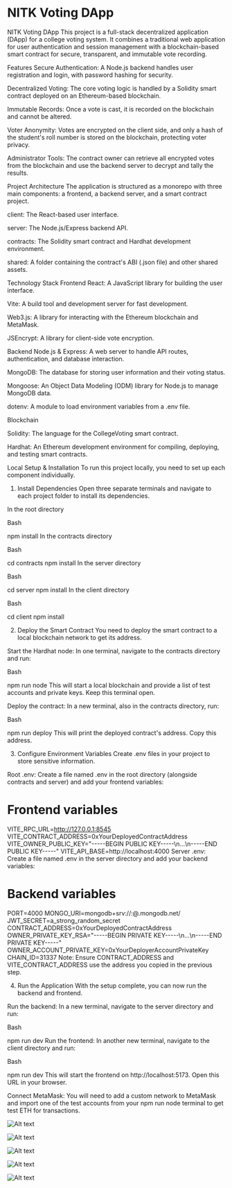 # NITK Voting DApp 

NITK Voting DApp
This project is a full-stack decentralized application (DApp) for a college voting system. It combines a traditional web application for user authentication and session management with a blockchain-based smart contract for secure, transparent, and immutable vote recording.

Features
Secure Authentication: A Node.js backend handles user registration and login, with password hashing for security.

Decentralized Voting: The core voting logic is handled by a Solidity smart contract deployed on an Ethereum-based blockchain.

Immutable Records: Once a vote is cast, it is recorded on the blockchain and cannot be altered.

Voter Anonymity: Votes are encrypted on the client side, and only a hash of the student's roll number is stored on the blockchain, protecting voter privacy.

Administrator Tools: The contract owner can retrieve all encrypted votes from the blockchain and use the backend server to decrypt and tally the results.

Project Architecture
The application is structured as a monorepo with three main components: a frontend, a backend server, and a smart contract project.

client: The React-based user interface.

server: The Node.js/Express backend API.

contracts: The Solidity smart contract and Hardhat development environment.

shared: A folder containing the contract's ABI (.json file) and other shared assets.

Technology Stack
Frontend
React: A JavaScript library for building the user interface.

Vite: A build tool and development server for fast development.

Web3.js: A library for interacting with the Ethereum blockchain and MetaMask.

JSEncrypt: A library for client-side vote encryption.

Backend
Node.js & Express: A web server to handle API routes, authentication, and database interaction.

MongoDB: The database for storing user information and their voting status.

Mongoose: An Object Data Modeling (ODM) library for Node.js to manage MongoDB data.

dotenv: A module to load environment variables from a .env file.

Blockchain

Solidity: The language for the CollegeVoting smart contract.

Hardhat: An Ethereum development environment for compiling, deploying, and testing smart contracts.

Local Setup & Installation
To run this project locally, you need to set up each component individually.

1. Install Dependencies
Open three separate terminals and navigate to each project folder to install its dependencies.

In the root directory

Bash

npm install
In the contracts directory

Bash

cd contracts
npm install
In the server directory

Bash

cd server
npm install
In the client directory

Bash

cd client
npm install


2. Deploy the Smart Contract
You need to deploy the smart contract to a local blockchain network to get its address.

Start the Hardhat node: In one terminal, navigate to the contracts directory and run:

Bash

npm run node
This will start a local blockchain and provide a list of test accounts and private keys. Keep this terminal open.

Deploy the contract: In a new terminal, also in the contracts directory, run:

Bash

npm run deploy
This will print the deployed contract's address. Copy this address.

3. Configure Environment Variables
Create .env files in your project to store sensitive information.

Root .env: Create a file named .env in the root directory (alongside contracts and server) and add your frontend variables:

# Frontend variables
VITE_RPC_URL=http://127.0.0.1:8545
VITE_CONTRACT_ADDRESS=0xYourDeployedContractAddress 
VITE_OWNER_PUBLIC_KEY="-----BEGIN PUBLIC KEY-----\n...\n-----END PUBLIC KEY-----"
VITE_API_BASE=http://localhost:4000
Server .env: Create a file named .env in the server directory and add your backend variables:

# Backend variables
PORT=4000
MONGO_URI=mongodb+srv://<username>:<password-encoded>@<cluster-name>.mongodb.net/<database-name>
JWT_SECRET=a_strong_random_secret
CONTRACT_ADDRESS=0xYourDeployedContractAddress
OWNER_PRIVATE_KEY_RSA="-----BEGIN PRIVATE KEY-----\n...\n-----END PRIVATE KEY-----"
OWNER_ACCOUNT_PRIVATE_KEY=0xYourDeployerAccountPrivateKey
CHAIN_ID=31337
Note: Ensure CONTRACT_ADDRESS and VITE_CONTRACT_ADDRESS use the address you copied in the previous step.

4. Run the Application
With the setup complete, you can now run the backend and frontend.

Run the backend: In a new terminal, navigate to the server directory and run:

Bash

npm run dev
Run the frontend: In another new terminal, navigate to the client directory and run:

Bash

npm run dev
This will start the frontend on http://localhost:5173. Open this URL in your browser.

Connect MetaMask: You will need to add a custom network to MetaMask and import one of the test accounts from your npm run node terminal to get test ETH for transactions.

![Alt text](images/Metamask.jpg)

![Alt text](images/completion%20of%20vote.jpg)

![Alt text](images/Metamask2.jpg)

![Alt text](images/user_interface.jpg)

![Alt text](images/voted.jpg)
